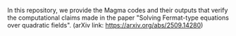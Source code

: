 In this repository, we provide the Magma codes and their outputs that verify the computational claims made in the paper "Solving Fermat-type equations over quadratic fields". (arXiv link: https://arxiv.org/abs/2509.14280)
